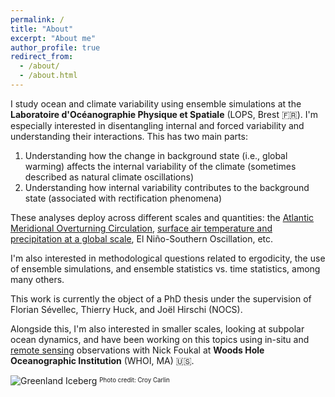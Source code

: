 ```yaml
---
permalink: /
title: "About"
excerpt: "About me"
author_profile: true
redirect_from: 
  - /about/
  - /about.html
---
```


I study ocean and climate variability using ensemble simulations at the **Laboratoire d'Océanographie Physique et Spatiale** (LOPS, Brest 🇫🇷). I'm especially interested in disentangling internal and forced variability and understanding their interactions. This has two main parts:

1. Understanding how the change in background state (i.e., global warming) affects the internal variability of the climate (sometimes described as natural climate oscillations)
2. Understanding how internal variability contributes to the background state (associated with rectification phenomena)

These analyses deploy across different scales and quantities: the [Atlantic Meridional Overturning Circulation](/publication/2025-01-27-AMOC-ANOVA), [surface air temperature and precipitation at a global scale](/publication/2024-04-15-anthropogenic-changes), El Niño-Southern Oscillation, etc.

I'm also interested in methodological questions related to ergodicity, the use of ensemble simulations, and ensemble statistics vs. time statistics, among many others.

This work is currently the object of a PhD thesis under the supervision of Florian Sévellec, Thierry Huck, and Joël Hirschi (NOCS).

Alongside this, I'm also interested in smaller scales, looking at subpolar ocean dynamics, and have been working on this topics using in-situ and [remote sensing](/publication/2024-11-13-extreme-winds) observations with Nick Foukal at **Woods Hole Oceanographic Institution** (WHOI, MA) 🇺🇸.

![Greenland Iceberg](/images/greenland_iceberg.jpg)
<sup><sub>Photo credit: Croy Carlin</sub></sup>
